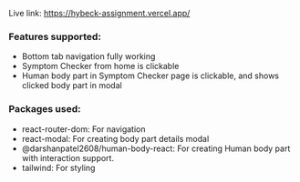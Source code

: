 Live link: https://hybeck-assignment.vercel.app/

### Features supported:

- Bottom tab navigation fully working
- Symptom Checker from home is clickable
- Human body part in Symptom Checker page is clickable, and shows clicked body part in modal

### Packages used:

- react-router-dom: For navigation
- react-modal: For creating body part details modal
- @darshanpatel2608/human-body-react: For creating Human body part with interaction support.
- tailwind: For styling
